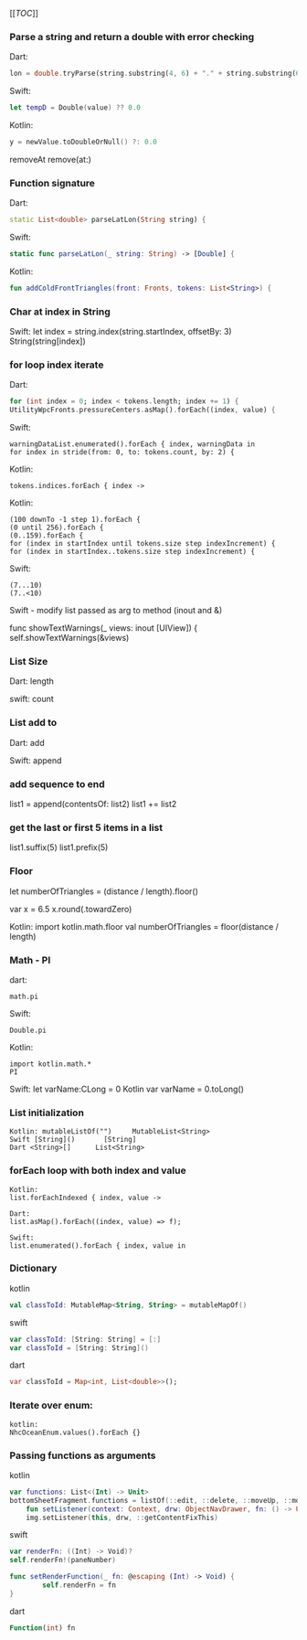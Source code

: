 [[_TOC_]]

### Parse a string and return a double with error checking
Dart:
```dart
lon = double.tryParse(string.substring(4, 6) + "." + string.substring(6, 7)) ??  0.0;
```
Swift:
```swift
let tempD = Double(value) ?? 0.0
```
Kotlin:
```kotlin
y = newValue.toDoubleOrNull() ?: 0.0
```

removeAt
remove(at:)

### Function signature
Dart:
```dart
static List<double> parseLatLon(String string) {
```
Swift:
```swift
static func parseLatLon(_ string: String) -> [Double] {
```
Kotlin:
```kotlin
fun addColdFrontTriangles(front: Fronts, tokens: List<String>) {
```

### Char at index in String
Swift:
let index = string.index(string.startIndex, offsetBy: 3)
String(string[index])   

### for loop index iterate
Dart:
```dart
for (int index = 0; index < tokens.length; index += 1) {
UtilityWpcFronts.pressureCenters.asMap().forEach((index, value) {
```
Swift:
```
warningDataList.enumerated().forEach { index, warningData in
for index in stride(from: 0, to: tokens.count, by: 2) {
```
Kotlin:
```
tokens.indices.forEach { index ->
```
Kotlin:
```
(100 downTo -1 step 1).forEach {
(0 until 256).forEach {
(0..159).forEach {
for (index in startIndex until tokens.size step indexIncrement) {
for (index in startIndex..tokens.size step indexIncrement) {
```
Swift:
```
(7...10)
(7..<10)
```
Swift - modify list passed as arg to method (inout and &)

func showTextWarnings(_ views: inout [UIView]) {
self.showTextWarnings(&views)

### List Size
Dart:
length

swift:
count

### List add to
Dart:
add

Swift:
append
### add sequence to end
list1 = append(contentsOf: list2)
list1 += list2

### get the last or first 5 items in a list
list1.suffix(5)
list1.prefix(5)


### Floor
let numberOfTriangles = (distance / length).floor()

var x = 6.5
x.round(.towardZero)

Kotlin:
import kotlin.math.floor
val numberOfTriangles = floor(distance / length)


### Math - PI
dart:
```
math.pi
```
Swift:
```
Double.pi
```
Kotlin:
```
import kotlin.math.*
PI
```
Swift: let varName:CLong = 0
Kotlin var varName = 0.toLong()


### List initialization
```
Kotlin: mutableListOf("")     MutableList<String>
Swift [String]()       [String]
Dart <String>[]      List<String>
```
### forEach loop with both index and value
```
Kotlin:
list.forEachIndexed { index, value ->

Dart:
list.asMap().forEach((index, value) => f);

Swift:
list.enumerated().forEach { index, value in
```
### Dictionary
kotlin
```kotlin
val classToId: MutableMap<String, String> = mutableMapOf()
```
swift
```swift
var classToId: [String: String] = [:]
var classToId = [String: String]()
```
dart
```dart
var classToId = Map<int, List<double>>();
```

### Iterate over enum:
```
kotlin:
NhcOceanEnum.values().forEach {}
```
### Passing functions as arguments
kotlin
```kotlin
var functions: List<(Int) -> Unit>
bottomSheetFragment.functions = listOf(::edit, ::delete, ::moveUp, ::moveDown)
    fun setListener(context: Context, drw: ObjectNavDrawer, fn: () -> Unit) {
    img.setListener(this, drw, ::getContentFixThis)
```
swift
```swift
var renderFn: ((Int) -> Void)?
self.renderFn!(paneNumber)

func setRenderFunction(_ fn: @escaping (Int) -> Void) {
        self.renderFn = fn
}
```
dart
```dart
Function(int) fn
```
